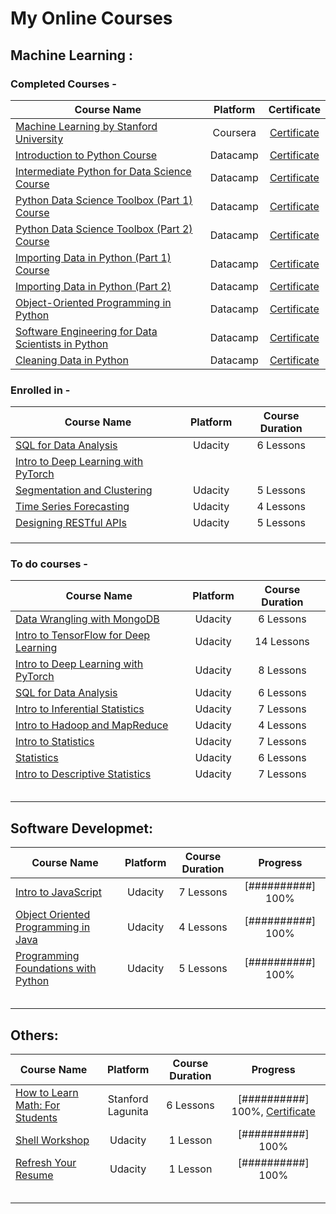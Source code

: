 # My Online Courses

## Machine Learning :

### Completed Courses - 

| Course Name   | Platform      | Certificate  |
| ------------- |:-------------:| :-----------:|
| [Machine Learning by Stanford University](https://www.coursera.org/learn/machine-learning) | Coursera | [Certificate](https://www.coursera.org/account/accomplishments/verify/DZYGNM869DVD) |
| [Introduction to Python Course](https://www.datacamp.com/courses/intro-to-python-for-data-science) | Datacamp | [Certificate](https://www.datacamp.com/statement-of-accomplishment/course/99333f523569e3b32abe2fbbbb2eae266671a45e) |
| [Intermediate Python for Data Science Course](https://www.datacamp.com/courses/intermediate-python-for-data-science) | Datacamp | [Certificate](https://www.datacamp.com/statement-of-accomplishment/course/651df9d5227fbbd42d7823b546f2430e4c17e170) |
| [Python Data Science Toolbox (Part 1) Course](https://www.datacamp.com/courses/python-data-science-toolbox-part-1) | Datacamp | [Certificate](https://www.datacamp.com/statement-of-accomplishment/course/76a6e6715fc99de5263275201b72b4ab44a48027) |
| [Python Data Science Toolbox (Part 2) Course](https://www.datacamp.com/courses/python-data-science-toolbox-part-2) | Datacamp | [Certificate](https://www.datacamp.com/statement-of-accomplishment/course/bd0f9d37a140f47bb0a7867cfb9418c9c1860d5a) |
| [Importing Data in Python (Part 1) Course](https://www.datacamp.com/courses/importing-data-in-python-part-1) | Datacamp | [Certificate](https://www.datacamp.com/statement-of-accomplishment/course/0bd023f7a51a74c2f90a77480033cbef4b4ae6f3) |
| [Importing Data in Python (Part 2)](https://www.datacamp.com/courses/importing-data-in-python-part-2) | Datacamp | [Certificate](https://www.datacamp.com/statement-of-accomplishment/course/5c2f20b6f580cdba19b3bdeaab10740a9d9090f9) |
| [Object-Oriented Programming in Python](https://www.datacamp.com/courses/object-oriented-programming-in-python) | Datacamp | [Certificate](https://www.datacamp.com/statement-of-accomplishment/course/80e64275d4614e3d2c734f425045e864e7a6c338) |
| [Software Engineering for Data Scientists in Python](https://www.datacamp.com/courses/software-engineering-for-data-scientists-in-python) | Datacamp | [Certificate](https://www.datacamp.com/statement-of-accomplishment/course/d55afdbd008c9217424d7836ac7ae46b7ceb0017) |
| [Cleaning Data in Python](https://www.datacamp.com/courses/cleaning-data-in-python) | Datacamp | [Certificate](https://www.datacamp.com/statement-of-accomplishment/course/5cfc4edf70c24139bad74ea9a03fdf33a127589f) |


### Enrolled in -

| Course Name   | Platform      | Course Duration |
| ------------- |:-------------:| :-------------: |
| [SQL for Data Analysis](https://www.udacity.com/course/sql-for-data-analysis--ud198) | Udacity | 6 Lessons |
| [Intro to Deep Learning with PyTorch](https://www.udacity.com/course/deep-learning-pytorch--ud188) |  |          |
| [Segmentation and Clustering](https://www.udacity.com/course/segmentation-and-clustering--ud981) | Udacity | 5 Lessons |
| [Time Series Forecasting](https://www.udacity.com/course/time-series-forecasting--ud980) | Udacity | 4 Lessons |
| [Designing RESTful APIs](https://www.udacity.com/course/designing-restful-apis--ud388) | Udacity | 5 Lessons |
|       |  |          |           |
|       |  |          |           |
|       |  |          |           |

### To do courses -

| Course Name   | Platform      | Course Duration | 
| ------------- |:-------------:| :--------------:|
| [Data Wrangling with MongoDB](https://www.udacity.com/course/data-wrangling-with-mongodb--ud032) | Udacity | 6 Lessons |
| [Intro to TensorFlow for Deep Learning](https://www.udacity.com/course/intro-to-tensorflow-for-deep-learning--ud187) | Udacity | 14 Lessons |
| [Intro to Deep Learning with PyTorch](https://www.udacity.com/course/deep-learning-pytorch--ud188) | Udacity | 8 Lessons |
| [SQL for Data Analysis](https://www.udacity.com/course/sql-for-data-analysis--ud198) | Udacity | 6 Lessons |
| [Intro to Inferential Statistics](https://www.udacity.com/course/intro-to-inferential-statistics--ud201) | Udacity | 7 Lessons |
| [Intro to Hadoop and MapReduce](https://www.udacity.com/course/intro-to-hadoop-and-mapreduce--ud617) | Udacity | 4 Lessons |
| [Intro to Statistics](https://www.udacity.com/course/intro-to-statistics--st101) | Udacity | 7 Lessons |
| [Statistics](https://www.udacity.com/course/statistics--st095) | Udacity | 6 Lessons |
| [Intro to Descriptive Statistics](https://www.udacity.com/course/intro-to-descriptive-statistics--ud827) | Udacity | 7 Lessons |
|  |  |  |
|  |  |  |
|  |  |  |
|  |  |  |
|  |  |  |


## Software Developmet:

| Course Name   | Platform        | Course Duration |    Progress     |
| ------------- | :-------------: | :-------------: | :-------------: |
| [Intro to JavaScript](https://www.udacity.com/course/intro-to-javascript--ud803) | Udacity | 7 Lessons | [##########] 100% |
| [Object Oriented Programming in Java](https://www.udacity.com/course/object-oriented-programming-in-java--ud283) | Udacity | 4 Lessons | [##########] 100% |
| [Programming Foundations with Python](https://www.udacity.com/course/programming-foundations-with-python--ud036) | Udacity | 5 Lessons  | [##########] 100% |
|       |  |          |           |
|       |  |          |           |
|       |  |          |           |
|       |  |          |           |
|       |  |          |           |


## Others:

| Course Name   | Platform        | Course Duration |    Progress     |
| ------------- | :-------------: | :-------------: | :-------------: |
| [How to Learn Math: For Students](https://lagunita.stanford.edu/courses/Education/EDUC115-S/Spring2014/about) | Stanford Lagunita | 6 Lessons | [##########] 100%, [Certificate](https://prod-cert-bucket.s3.amazonaws.com/downloads/dc8ee02347414478a6ceade84cc53a78/Statement.pdf)|
| [Shell Workshop](https://classroom.udacity.com/courses/ud206) | Udacity | 1 Lesson | [##########] 100% |
| [Refresh Your Resume](https://www.udacity.com/course/refresh-your-resume--ud243) | Udacity | 1 Lesson | [##########] 100% |
|       |  |          |           |
|       |  |          |           |
|       |  |          |           |
|       |  |          |           |
|       |  |          |           |
